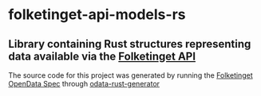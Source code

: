 # folketinget-api-models-rs
Library containing Rust structures representing data available via the [Folketinget API](https://oda.ft.dk)
---

The source code for this project was generated by running the [Folketinget OpenData Spec](https://oda.ft.dk/api/$metadata) through [odata-rust-generator](https://github.com/Datavirke/odata-rust-generator)
